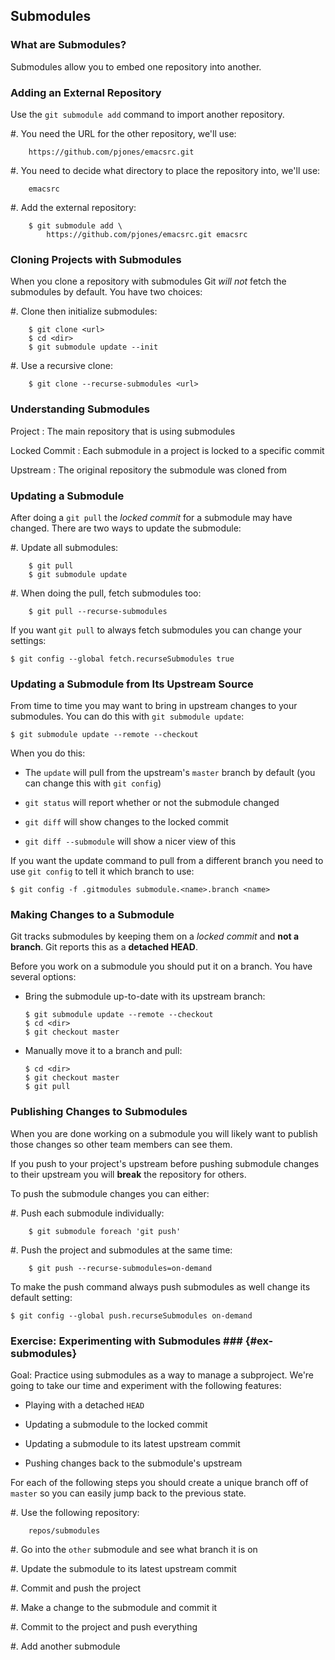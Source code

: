 Submodules
----------

### What are Submodules? ###

<!-- FIXME: Need a diagram here -->

Submodules allow you to embed one repository into another.

### Adding an External Repository ###

Use the `git submodule add` command to import another repository.

  #. You need the URL for the other repository, we'll use:

        https://github.com/pjones/emacsrc.git

  #. You need to decide what directory to place the repository into,
     we'll use:

        emacsrc

  #. Add the external repository:

        $ git submodule add \
            https://github.com/pjones/emacsrc.git emacsrc

<!-- git submodule add -->

### Cloning Projects with Submodules ###

When you clone a repository with submodules Git *will not* fetch the
submodules by default.  You have two choices:

  #. Clone then initialize submodules:

        $ git clone <url>
        $ cd <dir>
        $ git submodule update --init

  #. Use a recursive clone:

        $ git clone --recurse-submodules <url>

### Understanding Submodules ###

<!-- FIXME: Need a diagram -->

Project
  : The main repository that is using submodules

Locked Commit
  : Each submodule in a project is locked to a specific commit

Upstream
  : The original repository the submodule was cloned from

### Updating a Submodule ###

After doing a `git pull` the *locked commit* for a submodule may have
changed.  There are two ways to update the submodule:

  #. Update all submodules:

        $ git pull
        $ git submodule update

  #. When doing the pull, fetch submodules too:

        $ git pull --recurse-submodules

<div class="notes">

If you want `git pull` to always fetch submodules you can change your
settings:

    $ git config --global fetch.recurseSubmodules true

</div>

### Updating a Submodule from Its Upstream Source ###

From time to time you may want to bring in upstream changes to your
submodules.  You can do this with `git submodule update`:

    $ git submodule update --remote --checkout

When you do this:

  * The `update` will pull from the upstream's `master` branch by
    default (you can change this with `git config`)

  * `git status` will report whether or not the submodule changed

  * `git diff` will show changes to the locked commit

  * `git diff --submodule` will show a nicer view of this


<div class="notes">

If you want the update command to pull from a different branch you
need to use `git config` to tell it which branch to use:

    $ git config -f .gitmodules submodule.<name>.branch <name>

</div>

### Making Changes to a Submodule ###

Git tracks submodules by keeping them on a *locked commit* and **not a
branch**.  Git reports this as a **detached HEAD**.

Before you work on a submodule you should put it on a branch.  You
have several options:

  * Bring the submodule up-to-date with its upstream branch:

        $ git submodule update --remote --checkout
        $ cd <dir>
        $ git checkout master

  * Manually move it to a branch and pull:

        $ cd <dir>
        $ git checkout master
        $ git pull

### Publishing Changes to Submodules ###

When you are done working on a submodule you will likely want to
publish those changes so other team members can see them.

If you push to your project's upstream before pushing submodule
changes to their upstream you will **break** the repository for
others.

To push the submodule changes you can either:

  #. Push each submodule individually:

        $ git submodule foreach 'git push'

  #. Push the project and submodules at the same time:

        $ git push --recurse-submodules=on-demand

<div class="notes">

To make the push command always push submodules as well change its
default setting:

    $ git config --global push.recurseSubmodules on-demand

</div>

### Exercise: Experimenting with Submodules ### {#ex-submodules}

<div class="notes">

Goal: Practice using submodules as a way to manage a subproject.
We're going to take our time and experiment with the following
features:

  * Playing with a detached `HEAD`

  * Updating a submodule to the locked commit

  * Updating a submodule to its latest upstream commit

  * Pushing changes back to the submodule's upstream

</div>

For each of the following steps you should create a unique branch off
of `master` so you can easily jump back to the previous state.

  #. Use the following repository:

        repos/submodules

  #. Go into the `other` submodule and see what branch it is on

  #. Update the submodule to its latest upstream commit

  #. Commit and push the project

  #. Make a change to the submodule and commit it

  #. Commit to the project and push everything

  #. Add another submodule
